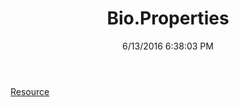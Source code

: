 ﻿---
title: Bio.Properties
date: 6/13/2016 6:38:03 PM
---

[Resource](T-Bio.Properties.Resource.html)

